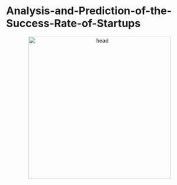 # Analysis-and-Prediction-of-the-Success-Rate-of-Startups
<p align="center">
<img width="385" alt="head" src="https://github.com/MarsSeo/Analysis-and-Prediction-of-the-Success-Rate-of-Startups/assets/103374757/6fae955f-2bbb-409c-9c3e-e003642fc09c">
</p>
